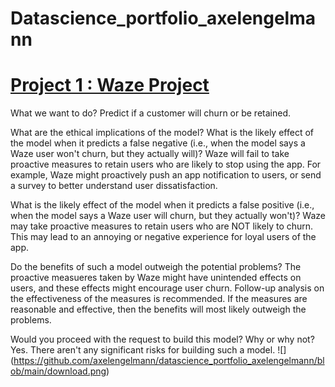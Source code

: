 # Datascience_portfolio_axelengelmann

# [Project 1 : Waze Project](https://github.com/axelengelmann/datascience_portfolio_axelengelmann/blob/main/waze_project_data_science.ipynb)

What we want to do?
 Predict if a customer will churn or be retained.
 
What are the ethical implications of the model?
 What is the likely effect of the model when it predicts a false negative (i.e., when the model says a Waze user won't churn, but they actually will)?
   Waze will fail to take proactive measures to retain users who are likely to stop using the app. For example, Waze might proactively push an app notification to users, or send a survey to better understand user dissatisfaction.
   
 What is the likely effect of the model when it predicts a false positive (i.e., when the model says a Waze user will churn, but they actually won't)?
  Waze may take proactive measures to retain users who are NOT likely to churn. This may lead to an annoying or negative experience for loyal users of the app.
  
Do the benefits of such a model outweigh the potential problems?
 The proactive measueres taken by Waze might have unintended effects on users, and these effects might encourage user churn. Follow-up analysis on the effectiveness of the measures is recommended. If the measures are reasonable and effective, then the benefits will most likely outweigh the problems.
 
Would you proceed with the request to build this model? Why or why not?
 Yes. There aren't any significant risks for building such a model.
 ![] (https://github.com/axelengelmann/datascience_portfolio_axelengelmann/blob/main/download.png)
